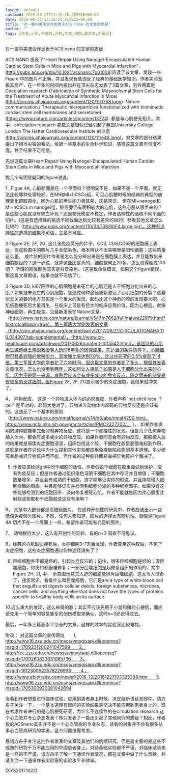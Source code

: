 ```yaml
---
layout: default
Lastmod: 2020-06-21T13:16:26.605580+00:00
date: 2020-06-21T13:16:24.613925+00:00
title: "对一篇中美澳合作发表于ACS nano 的文章的质疑"
author: ""
tags: [作者,心肌,干细胞,异物,文章,细胞,篇文章,新语丝]
---
```


对一篇中美澳合作发表于ACS nano 的文章的质疑

ACS NANO 发表了”Heart Repair Using Nanogel-Encapsulated Human Cardiac Stem Cells in Mice and Pigs with Myocardial Infarction”，(http://pubs.acs.org/doi/10.1021/acsnano.7b01008)阅读了该文章，发现一些Figure 中的图片不正确，并且发现有些违反了经典的基础医学知识。作者实验室极其高产，在一年多的时间内投出并在顶尖杂志发表了3篇文章，另外两篇是Circulation research (Fabrication of Synthetic Mesenchymal Stem Cells for the Treatment of Acute Myocardial Infarction in Mice)(http://circres.ahajournals.org/content/120/11/1768.long). Nature communication,( Therapeutic microparticles functionalized with biomimetic cardiac stem cell membranes and secretome). (https://www.nature.com/articles/ncomms13724). 都是与心肌梗死相关。其中，circulation research 那篇文章很快已经引起了英国University College London The Hatter Cardiovascular Institute 的注意(http://circres.ahajournals.org/content/120/11/e46.long)，对文章的部分结果提出了相当尖锐的看法。依据一些基本的生命科学知识，感觉这篇文章可信度不高，甚至结果不可相信。

先说这篇文章Heart Repair Using Nanogel-Encapsulated Human Cardiac Stem Cells in Mice and Pigs with Myocardial Infarction

挑几个有明显疑问的figure说说。

1 , Figue 4A,  心脏断面是在一个平面吗？很明显不是，如果不是一个平面，就无法比较哪种处理较好。在MI和MI+hCSCs组，可见心肌梗时候的经典的典型的病理变化即胶原化，因为心肌的再生能力极其差，这是常识。 但在MI+nanogel和MI+hCSCs in nanogel组，胶原旁仍有面积较大的心肌，这些心肌从哪里来的？是这些心肌就没有缺血坏死？还是梗死模型不稳定，作者选择性的选取不同平面的切片。(这是有选择性的挑选不同截面达到比较有差异的目的）参看其他文章怎么比较的（http://www.pnas.org/content/110/34/13839/F4.large.jpg）。这种有选择性的选择的结果不可信，文章不可信。

2      Figure 2E, 2F, 2G. 这几张免疫荧光的片子。CD3, CD8,CD68的细胞膜上表达，但这些图中的照片几乎全部染色，根本辨认不出来哪里是阳性细胞；这些质量这么差， 成片状的图片作者是怎么能分辨出来是在细胞膜上表达，并且能数出来细胞数目的？退一步说，就算这些图是真的，细胞数何止20多，怎么也得超过100吧？ 所谓的阳性颜色其实是背景染色。（这是致命性错误，如果这个figure错误，那这篇文章假设，结果也就不可信了）。

3   Figure 3D, ki67阳性的心肌细胞是未死亡的心肌还是人干细胞分化出来的心肌？如果是未死亡的心肌细胞，是通过何种途径重新激活了心肌细胞的分裂？这看似无关紧要的地方其实是一个重大的发现，起码比这个神奇的胶的发现要大吧。心肌细胞梗死后大量再生，在临床上可是有巨大的临床应用价值，因为心梗后，就像神经细胞，再生极差。见最新发表在Nature文章。（http://www.nature.com/nature/journal/v547/n7662/full/nature22979.html?foxtrotcallback=true）。第三军医大学刚发表的文章（http://circ.ahajournals.org/content/early/2017/06/21/CIRCULATIONAHA.116.024307/tab-supplemental），（http://www.cn-healthcare.com/articlewm/20170626/content-1015542.html）。该团队的心肌再生课题组王伟副教授等人历时6年多的研究成果，在适当的条件诱导下，心肌细胞可具备较强的增殖能力，其增殖比率达到7.0％，比过往研究的0.5%提高了14倍。第三军医大学的学者花了六年时间，但这篇文章的作者花了多久，根据其发表文章情况，怎么也没用到两年，这如何让人相信？如果是人干细胞分化出来的心肌，因为不是同一来源，成熟后应该会有或多或少的免疫反应，随之而来的结果是有较多的炎症细胞，但Figure 2E, 2F, 2G显示极少的炎症细胞，这结果就冲突了。

4， 异物反应， 这是一个异物进入体内的必然反应，作者声称”not elicit local T cell” 是不对的，起码太绝对了。异物进入动物体内起码的异物反应还是应该有的。这违反了一个基本的原则（http://www.nature.com/nmat/journal/v14/n6/abs/nmat4290.html。https://www.ncbi.nlm.nih.gov/pmc/articles/PMC2327202/。 ）。 如果作者发明的这种胶能够完全抑制异物反应，这将是一个颠覆性的发现。但是几乎任何异物植入体内，都会有或多或少的异物反应。如果作者同意会有异物反应，那胶植入后的结果就是周围炎症细胞浸润，组织包绕这个胶，干细胞在胶里面很难起到作用，这就是作者在讨论中为什么提到其他实验都应用免疫缺陷动物的基本道理。多少研究者想减轻异物反应而不能，但作者的这种胶轻而易举把异物反应个解决了。

5. 作者应该检测gel中的干细胞的活性，作者假说干细胞在胶里面受到保护，没有免疫反应；但是作者通过组织染色证明干细胞在其中存活并且增值；干细胞数量增多，并且会有成熟的干细胞，这才能够证实你的假说。并且排除侵入细胞增殖的假象。并且能够证实并检测到细胞分泌的多种细胞因子。如果没有这些能够检测到的细胞因子，谈何修复梗死心肌。作者不能就是因为往心肌里注射些这些胶和干细胞就说这些有用啊？

6， 文章中大部分都是高倍镜图片， 在这种开创性的研究中，作者应该出示一些低倍免疫荧光图片。不然，任何人都知道，图片的选择太有随机性。就像是Figure 4A 切片不在一个层面上一样。希望作者可能有充足的图片。

7， 动物数目太少，这么有开创性的实验，有的n=3 简直不可思议。

8，经典的心肌缺血梗死后，炎症细胞3-7天会浸润，作者应用这种胶后，不见了炎症细胞，这些炎症细胞通过何种途径消失了？

9. 巨噬细胞并不都是坏的，引起炎症反应的；记住，很多巨噬细胞是好的；没巨噬细胞，你伤口都很难修复；一部分巨噬细胞是起修复组织的作用的，文中Figure 2H, 2I, 中， 示意图示意其人造的细胞能排斥巨噬细胞，这太令人惊奇了，违反常识。看看什么叫巨噬细胞，它们是are a type of white blood cell that engulfs and digests cellular debris, foreign substances, microbes, cancer cells, and anything else that does not have the types of proteins specific to healthy body cells on its surface.

10.这么重大的发现，这么神奇的胶；其实不应该先用于小鼠和猪的心梗后，而应该先用一个简单的容易重复的创伤模型来确认，这时n=3还说得过去。

最后，一年多三篇高水平杂志的文章，这样的效率的实验室比较难找。

附录： 对这篇文章的宣传网址　　1, http://www16.zzu.edu.cn/msgs/vmsgisapi.dll/onemsg?msgid=1709231200241047599　　2，http://fcc.zzu.edu.cn/newsss/vmsgisapi.dll/onemsg?msgid=1709260823031085736　　3，http://www16.zzu.edu.cn/msgs/vmsgisapi.dll/onemsg?msgid=1612300922578226998　　４，http://www.ebiotrade.com/newsf/2016-12/20161227103325398.htm　　5. http://www16.zzu.edu.cn/msgs/vmsgisapi.dll/onemsg?msgid=1705300920381042694

当看到作者想要进行临床试验，应用到患者身上时候，决定给新语丝发邮件，请方舟子关注一下，一个基本道理有疑问的实验结果是坚决不能应用到患者身上的。现在考虑作者进行的是心肌梗死研究，为什么不连续性的在circulation research 这个心血管并专业杂志发表？却只发表了一篇还引起了其他同行的质疑？相反，作者投的ACSnano其实并不是一个心血管病的专业杂志，读者的对象并不会有很多从事心血管病研究的学者，这个问题值得考虑。

恳请方舟子关注这批作者发表的文章及其他们的后续研究。但是最主要的是这些不成熟的研究千万不能应用的中国患者身上。对待基础实验都不严谨，对临床试验也是一样的不严谨。请方舟子了解一下通讯作者情况，都在文章中做了什么贡献。并请关注一下通讯作者实验室的实验水平和效率。

(XYS20171022)

